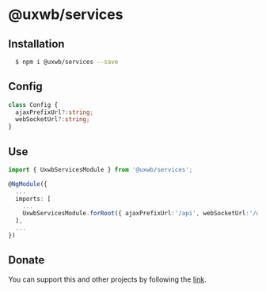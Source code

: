 # @uxwb/services

## Installation

```bash
  $ npm i @uxwb/services --save
```

## Config

```typescript
class Config {
  ajaxPrefixUrl?:string;
  webSocketUrl?:string;
}
```
## Use

```typescript
import { UxwbServicesModule } from '@uxwb/services';

@NgModule({
  ...
  imports: [
    ...
    UxwbServicesModule.forRoot({ ajaxPrefixUrl:'/api', webSocketUrl:'/ws' }),
  ],
  ...
})
```

## Donate

You can support this and other projects by following the [link](https://sobe.ru/na/X2R2S0s9u1d8).

